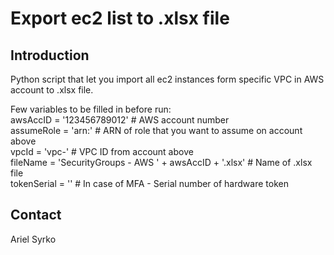 Export ec2 list to .xlsx file
======================================

Introduction
------------
Python script that let you import all ec2 instances form specific VPC in AWS account to .xlsx file.

Few variables to be filled in before run:  
awsAccID = '123456789012' # AWS account number  
assumeRole = 'arn:' # ARN of role that you want to assume on account above  
vpcId = 'vpc-' # VPC ID from account above  
fileName = 'SecurityGroups - AWS ' + awsAccID + '.xlsx' # Name of .xlsx file  
tokenSerial = '' # In case of MFA - Serial number of hardware token  

Contact
-------
Ariel Syrko


